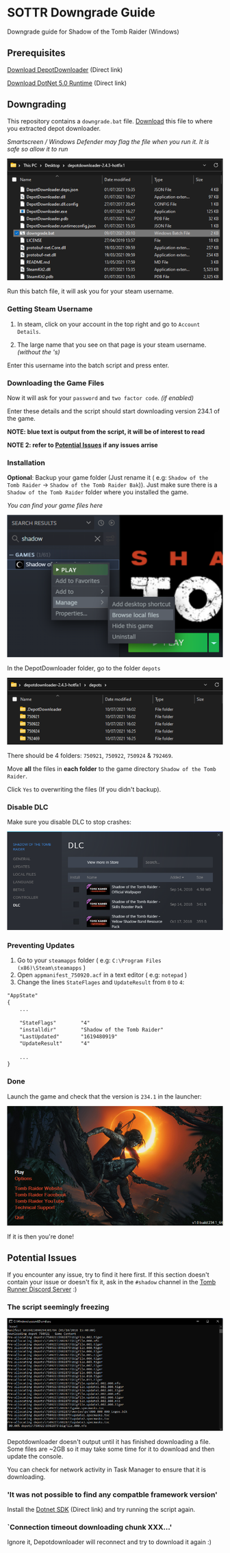 # SOTTR Downgrade Guide

Downgrade guide for Shadow of the Tomb Raider (Windows)

## Prerequisites

[Download DepotDownloader](https://github.com/SteamRE/DepotDownloader/releases/download/DepotDownloader_2.4.6/depotdownloader-2.4.6.zip) (Direct link)

[Download DotNet 5.0 Runtime](https://dotnet.microsoft.com/download/dotnet/thank-you/runtime-5.0.7-windows-x64-installer) (Direct link)

## Downgrading

This repository contains a `downgrade.bat` file. [Download](https://github.com/Atorizil/SOTTR-Downgrade-Guide/releases/download/v1.0/downgrade.bat) this file to where you extracted depot downloader.

*Smartscreen / Windows Defender may flag the file when you run it. It is safe so allow it to run*

![](img/downgrade%20bat%20save%20location.png)

Run this batch file, it will ask you for your steam username. 

### Getting Steam Username

1. In steam, click on your account in the top right and go to `Account Details`.

2. The large name that you see on that page is your steam username. *(without the 's)*

Enter this username into the batch script and press enter. 

### Downloading the Game Files

Now it will ask for your `password` and `two factor code`. *(if enabled)*

Enter these details and the script should start downloading version 234.1 of the game.

**NOTE: blue text is output from the script, it will be of interest to read**

**NOTE 2: refer to [Potential Issues](#potential-issues) if any issues arrise**

### Installation

**Optional**: Backup your game folder (Just rename it ( e.g: `Shadow of the Tomb Raider` -> `Shadow of the Tomb Raider Bak`)). Just make sure there is a `Shadow of the Tomb Raider` folder where you installed the game.
  
*You can find your game files here*

![](img/browse%20local%20files.png)

In the DepotDownloader folder, go to the folder `depots`

![](img/depot%20folder.png)

There should be 4 folders: `750921`, `750922`, `750924` & `792469`.

Move **all** the files in **each folder** to the game directory `Shadow of the Tomb Raider`.

Click `Yes` to overwriting the files (If you didn't backup).

### Disable DLC

Make sure you disable DLC to stop crashes:

![](img/disable%20dlc.png)

### Preventing Updates

1. Go to your `steamapps` folder ( e.g: `C:\Program Files (x86)\Steam\steamapps` )
2. Open `appmanifest_750920.acf` in a text editor ( e.g: `notepad` )
3. Change the lines `StateFlages` and `UpdateResult` from `0` to `4`:

```
"AppState"
{
	...

	"StateFlags"		"4"
	"installdir"		"Shadow of the Tomb Raider"
	"LastUpdated"		"1619480919"
	"UpdateResult"		"4"

  	...
}
```

### Done

Launch the game and check that the version is `234.1` in the launcher:

![](./img/launcher.png)

If it is then you're done!

## Potential Issues

If you encounter any issue, try to find it here first. If this section doesn't contain your issue or doesn't fix it, ask in the `#shadow` channel in the [Tomb Runner Discord Server](https://discord.gg/011hZixyZfK5g61NL) :)

### The script seemingly freezing

![](./img/freezing.png)

Depotdownloader doesn't output until it has finished downloading a file. Some files are ~2GB so it may take some time for it to download and then update the console.

You can check for network activity in Task Manager to ensure that it is downloading.

### 'It was not possible to find any compatble framework version'

Install the [Dotnet SDK](https://dotnet.microsoft.com/download/dotnet/thank-you/sdk-5.0.204-windows-x64-installer) (Direct link) and try running the script again. 

### `Connection timeout downloading chunk XXX...'

Ignore it, Depotdownloader will reconnect and try to download it again :)
